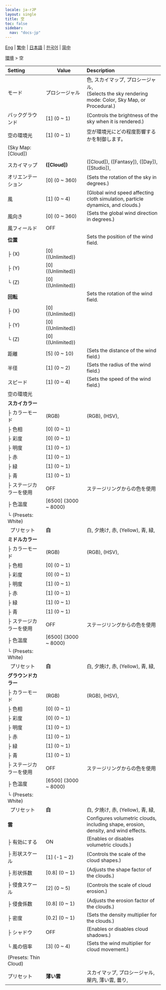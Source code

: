 ```yaml
---
locale: ja-rJP
layout: single
title: 空
toc: false
sidebar:
  nav: "docs-jp"
---
```

[Eng](/dancexr/menu/2025.4/scene/sky) | [繁中](/tw/dancexr/menu/2025.4/scene/sky) | [日本語](/jp/dancexr/menu/2025.4/scene/sky) | [한국어](/kr/dancexr/menu/2025.4/scene/sky) | [简中](/zh/dancexr/menu/2025.4/scene/sky)

[環境](../menu#環境) > 空



| Setting | Value | Description |
| :--- | --- | :--- |
| モード | プロシージャル | 色, スカイマップ, プロシージャル, <br/>(Selects the sky rendering mode: Color, Sky Map, or Procedural.)
| バックグラウンド | [1] (0 ~ 1) | (Controls the brightness of the sky when it is rendered.)
| 空の環境光 | [1] (0 ~ 1) | 空が環境光にどの程度影響するかを制御します。
| (Sky Map: [Cloud]) || 
| スカイマップ | **([Cloud])** | ([Cloud]), ([Fantasy]), ([Day]), ([Studio]),  |
| オリエンテーション | [0] (0 ~ 360) | (Sets the rotation of the sky in degrees.)
| 風 | [1] (0 ~ 4) | (Global wind speed affecting cloth simulation, particle dynamics, and clouds.)
| 風向き | [0] (0 ~ 360) | (Sets the global wind direction in degrees.)
| 風フィールド | OFF | 
| **位置** | | Sets the position of the wind field.
| ├&nbsp;(X) | [0] ((Unlimited)) | 
| ├&nbsp;(Y) | [0] ((Unlimited)) | 
| └&nbsp;(Z) | [0] ((Unlimited)) | 
| **回転** | | Sets the rotation of the wind field.
| ├&nbsp;(X) | [0] ((Unlimited)) | 
| ├&nbsp;(Y) | [0] ((Unlimited)) | 
| └&nbsp;(Z) | [0] ((Unlimited)) | 
| 距離 | [5] (0 ~ 10) | (Sets the distance of the wind field.)
| 半径 | [1] (0 ~ 2) | (Sets the radius of the wind field.)
| スピード | [1] (0 ~ 4) | (Sets the speed of the wind field.)
| 空の環境光 || 
| **スカイカラー** | | 
| ├&nbsp;カラーモード | (RGB) | (RGB), (HSV), 
| ├&nbsp;色相 | [0] (0 ~ 1) | 
| ├&nbsp;彩度 | [0] (0 ~ 1) | 
| ├&nbsp;明度 | [1] (0 ~ 1) | 
| ├&nbsp;赤 | [1] (0 ~ 1) | 
| ├&nbsp;緑 | [1] (0 ~ 1) | 
| ├&nbsp;青 | [1] (0 ~ 1) | 
| ├&nbsp;ステージカラーを使用 | OFF | ステージリングからの色を使用
| ├&nbsp;色温度 | [6500] (3000 ~ 8000) | 
| └&nbsp;(Presets: White) || 
| &nbsp;&nbsp;プリセット | **白** | 白, 夕焼け, 赤, (Yellow), 青, 緑,  |
| **ミドルカラー** | | 
| ├&nbsp;カラーモード | (RGB) | (RGB), (HSV), 
| ├&nbsp;色相 | [0] (0 ~ 1) | 
| ├&nbsp;彩度 | [0] (0 ~ 1) | 
| ├&nbsp;明度 | [1] (0 ~ 1) | 
| ├&nbsp;赤 | [1] (0 ~ 1) | 
| ├&nbsp;緑 | [1] (0 ~ 1) | 
| ├&nbsp;青 | [1] (0 ~ 1) | 
| ├&nbsp;ステージカラーを使用 | OFF | ステージリングからの色を使用
| ├&nbsp;色温度 | [6500] (3000 ~ 8000) | 
| └&nbsp;(Presets: White) || 
| &nbsp;&nbsp;プリセット | **白** | 白, 夕焼け, 赤, (Yellow), 青, 緑,  |
| **グラウンドカラー** | | 
| ├&nbsp;カラーモード | (RGB) | (RGB), (HSV), 
| ├&nbsp;色相 | [0] (0 ~ 1) | 
| ├&nbsp;彩度 | [0] (0 ~ 1) | 
| ├&nbsp;明度 | [1] (0 ~ 1) | 
| ├&nbsp;赤 | [1] (0 ~ 1) | 
| ├&nbsp;緑 | [1] (0 ~ 1) | 
| ├&nbsp;青 | [1] (0 ~ 1) | 
| ├&nbsp;ステージカラーを使用 | OFF | ステージリングからの色を使用
| ├&nbsp;色温度 | [6500] (3000 ~ 8000) | 
| └&nbsp;(Presets: White) || 
| &nbsp;&nbsp;プリセット | **白** | 白, 夕焼け, 赤, (Yellow), 青, 緑,  |
| **雲** | | Configures volumetric clouds, including shape, erosion, density, and wind effects.
| ├&nbsp;有効にする | ON | (Enables or disables volumetric clouds.)
| ├&nbsp;形状スケール | [1] (-1 ~ 2) | (Controls the scale of the cloud shapes.)
| ├&nbsp;形状係数 | [0.8] (0 ~ 1) | (Adjusts the shape factor of the clouds.)
| ├&nbsp;侵食スケール | [2] (0 ~ 5) | (Controls the scale of cloud erosion.)
| ├&nbsp;侵食係数 | [0.8] (0 ~ 1) | (Adjusts the erosion factor of the clouds.)
| ├&nbsp;密度 | [0.2] (0 ~ 1) | (Sets the density multiplier for the clouds.)
| ├&nbsp;シャドウ | OFF | (Enables or disables cloud shadows.)
| └&nbsp;風の倍率 | [3] (0 ~ 4) | (Sets the wind multiplier for cloud movement.)
| (Presets: Thin Cloud) || 
| プリセット | **薄い雲** | スカイマップ, プロシージャル, 屋内, 薄い雲, 曇り,  |
